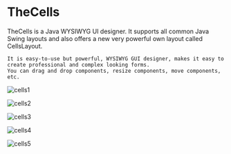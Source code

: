 # TheCells
TheCells is a Java WYSIWYG UI designer. 
It supports all common Java Swing layouts and also offers a new very powerful own layout called CellsLayout.


```
It is easy-to-use but powerful, WYSIWYG GUI designer, makes it easy to create professional and complex looking forms. 
You can drag and drop components, resize components, move components, etc.
```

![cells1](https://user-images.githubusercontent.com/34987997/72218049-aa4e8480-3536-11ea-80a4-d7af624d3ac0.JPG)

![cells2](https://user-images.githubusercontent.com/34987997/72218050-aa4e8480-3536-11ea-8199-05a497fdb412.JPG)

![cells3](https://user-images.githubusercontent.com/34987997/72218051-aae71b00-3536-11ea-81e7-4e9e138886cf.JPG)

![cells4](https://user-images.githubusercontent.com/34987997/72218052-aae71b00-3536-11ea-8c7c-7bad03f16954.JPG)

![cells5](https://user-images.githubusercontent.com/34987997/72218053-aae71b00-3536-11ea-86c3-2849d018f328.JPG)

